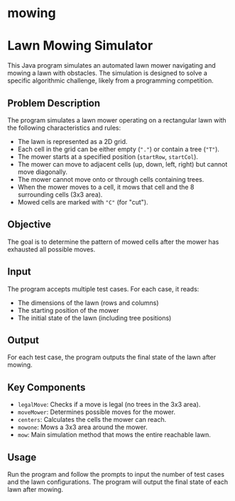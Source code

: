 # mowing
# Lawn Mowing Simulator

This Java program simulates an automated lawn mower navigating and mowing a lawn with obstacles. The simulation is designed to solve a specific algorithmic challenge, likely from a programming competition.

## Problem Description

The program simulates a lawn mower operating on a rectangular lawn with the following characteristics and rules:
- The lawn is represented as a 2D grid.
- Each cell in the grid can be either empty (`"."`) or contain a tree (`"T"`).
- The mower starts at a specified position (`startRow`, `startCol`).
- The mower can move to adjacent cells (up, down, left, right) but cannot move diagonally.
- The mower cannot move onto or through cells containing trees.
- When the mower moves to a cell, it mows that cell and the 8 surrounding cells (3x3 area).
- Mowed cells are marked with `"C"` (for "cut").

## Objective

The goal is to determine the pattern of mowed cells after the mower has exhausted all possible moves.

## Input

The program accepts multiple test cases. For each case, it reads:
- The dimensions of the lawn (rows and columns)
- The starting position of the mower
- The initial state of the lawn (including tree positions)

## Output

For each test case, the program outputs the final state of the lawn after mowing.

## Key Components

- `legalMove`: Checks if a move is legal (no trees in the 3x3 area).
- `moveMower`: Determines possible moves for the mower.
- `centers`: Calculates the cells the mower can reach.
- `mowone`: Mows a 3x3 area around the mower.
- `mow`: Main simulation method that mows the entire reachable lawn.

## Usage

Run the program and follow the prompts to input the number of test cases and the lawn configurations. The program will output the final state of each lawn after mowing.

